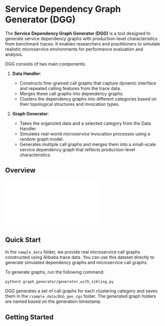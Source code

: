 # Service Dependency Graph Generator (DGG)

The **Service Dependency Graph Generator (DGG)** is a tool designed to generate service dependency graphs with production-level characteristics from benchmark traces. It enables researchers and practitioners to simulate realistic microservice environments for performance evaluation and analysis. 

DGG consists of two main components:

1. **Data Handler**:
    - Constructs fine-grained call graphs that capture dynamic interface and repeated calling features from the trace data.
    - Merges these call graphs into dependency graphs.
    - Clusters the dependency graphs into different categories based on their topological structures and invocation types.

2. **Graph Generator**:
    - Takes the organized data and a selected category from the Data Handler.
    - Simulates real-world microservice invocation processes using a random graph model.
    - Generates multiple call graphs and merges them into a small-scale service dependency graph that reflects production-level characteristics.

## Overview
![DGG Overview](./docs/DGG_overview.pdf)

## Quick Start
In the `sample_data` folder, we provide real microservice call graphs constructed using Alibaba trace data. You can use this dataset directly to generate simulated dependency graphs and microservice call graphs. 

To generate graphs, run the following command:
```bash
python3 graph_generator/generator_with_sibling.py
```

DGG generates a set of call graphs for each clustering category and saves them in the `/sample_data/DGG_gen_cgs` folder. The generated graph folders are named based on the generation timestamp.
## Getting Started
